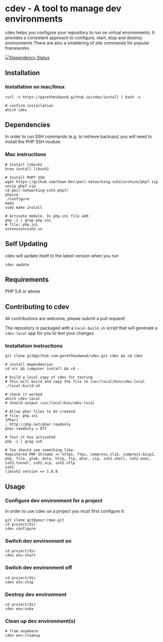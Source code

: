 cdev - A tool to manage dev environments
========================================

cdev helps you configure your repository to run on virtual environments.
It provides a consistent approach to configure, start, stop and destroy environments
There are also a smattering of site commands for popular frameworks

[![Dependency Status](https://www.versioneye.com/user/projects/599720fc0fb24f0bf7c2082a/badge.svg?style=flat)](https://www.versioneye.com/user/projects/599720fc0fb24f0bf7c2082a)

Installation
------------

### Installation on mac/linux
```
curl -s https://garethmidwood.github.io/cdev/install | bash -s

# confirm installation
which cdev
```

Dependencies
------------
In order to run SSH commands (e.g. to retrieve backups) you will need to install the PHP SSH module

### Mac instructions
```
# Install libssh2
brew install libssh2

# Install PHP7 SSH
wget https://github.com/Sean-Der/pecl-networking-ssh2/archive/php7.zip
unzip php7.zip
cd pecl-networking-ssh2-php7/
phpize
./configure
make
sudo make install

# Activate module. In php.ini file add:
php -i | grep php.ini
# file: php.ini
extension=ssh2.so
```

Self Updating
-------------
cdev will update itself to the latest version when you run
```
cdev update
```


Requirements
------------
PHP 5.6 or above



Contributing to cdev
--------------------
All contributions are welcome, please submit a pull request!

The repository is packaged with a `local-build.sh` script that will generate a `cdev-local` app for you to test your changes.

### Installation instructions
```
git clone git@github.com:garethmidwood/cdev.git cdev && cd cdev

# install dependencies
cd src && composer install && cd -

# build a local copy of cdev for testing
# this will build and copy the file to /usr/local/bin/cdev-local
./local-build.sh

# check it worked
which cdev-local
# should output /usr/local/bin/cdev-local

# Allow phar files to be created
# file: php.ini
[Phar]
; http://php.net/phar.readonly
phar.readonly = Off

# Test it has activated
php -i | grep ssh

# You should see something like:
Registered PHP Streams => https, ftps, compress.zlib, compress.bzip2, php, file, glob, data, http, ftp, phar, zip, ssh2.shell, ssh2.exec, ssh2.tunnel, ssh2.scp, ssh2.sftp
ssh2
libssh2 version => 1.8.0
```



Usage
-----

### Configure dev environment for a project
In order to use cdev on a project you must first configure it:
```
git clone git@your:repo.git
cd project/dir
cdev configure
```

### Switch dev environment on
```
cd project/dir
cdev env:start
```

### Switch dev environment off
```
cd project/dir
cdev env:stop
```

### Destroy dev environment
```
cd project/dir
cdev env:nuke
```

### Clean up dev environment(s)
```
# from anywhere
cdev env:cleanup
```


